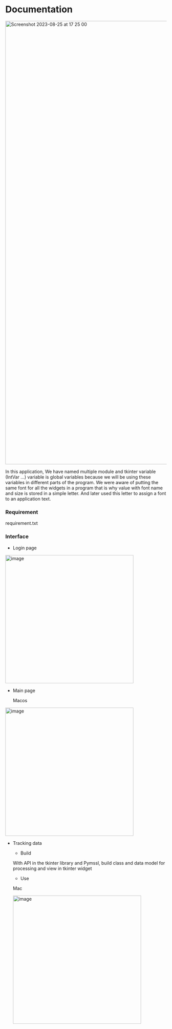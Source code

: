 # Documentation

<img width="1383" alt="Screenshot 2023-08-25 at 17 25 00" src="https://github.com/DatMinhLeChon/ce_p3.py/assets/93373784/ce5221e7-cada-41f8-8bf8-3460ce5069ab">


In this application, We have named multiple module and tkinter variable (IntVar ...) variable is global variables because we will be using these variables in different parts of the program. We were aware of putting the same font for all the widgets in a program that is why value with font name and size is stored in a simple letter. And later used this letter to assign a font to an application text.

### Requirement

requirement.txt
  
### Interface

- Login page

<img width="400" alt="image" src ="https://github.com/DatMinhLeChon/CE_GUI/assets/93373784/09648b41-b345-4cbe-a6b1-32b762067086">

- Main page
  
  Macos
  
<img width="400" alt="image" src="https://github.com/DatMinhLeChon/CE.P3_LASER.Py/assets/93373784/23f07b6f-5eaf-43c6-b438-e07109da4fe9">


- Tracking data
  
  * Build
    
  With API in the tkinter library and Pymssl, build class and data model for processing and view in tkinter widget
  
  * Use
    
  Mac

  <img width="400" alt="image" src="https://github.com/DatMinhLeChon/CE.P3_LASER.Py/assets/93373784/3d010900-cb1d-4721-99a9-193f64b29a82">

  
